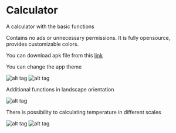 # Calculator
 A calculator with the basic functions

Contains no ads or unnecessary permissions. It is fully opensource, provides customizable colors.

You can download apk file from this [link](https://yadi.sk/d/96OVJ-GX3WY2P3)


You can change the app theme

![alt tag](https://pp.userapi.com/c845416/v845416180/626e4/U6SJbIP2Dio.jpg)
![alt tag](https://pp.userapi.com/c845220/v845220180/62102/-M8sgskM2SQ.jpg)


Additional functions in landscape orientation

![alt tag](https://pp.userapi.com/c841221/v841221180/781db/CjeaRAiOpdE.jpg)


There is possibility to calculating temperature in different scales

![alt tag](https://pp.userapi.com/c845017/v845017180/66f3f/NUb3sVPASRg.jpg)
![alt tag](https://sun9-1.userapi.com/c840530/v840530180/878dd/FGbqfZC88nk.jpg)

